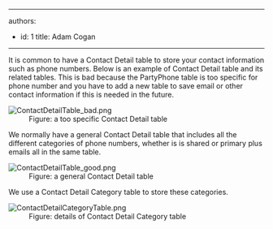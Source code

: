 

---
authors:
  - id: 1
    title: Adam Cogan
---




<span class='intro'> <p class="ssw15-rteElement-P">It is common to have a Contact Detail table to store your contact information such as phone numbers. Below is an example of Contact Detail table and its related tables. This is bad because the PartyPhone table is too specific for phone number and you have to add a new table to save email or other contact information if this is needed in the future.​<br></p> </span>

<dl class="badImage"><dt>​<img src="/PublishingImages/ContactDetailTable_bad.png" alt="ContactDetailTable_bad.png" /></dt><dd>Figure&#58; a too specific Contact Detail table</dd></dl><p>We normally have a general Contact Detail table that includes all the different categories of phone numbers, whether is is shared or primary plus emails all in the same table.</p><dl class="goodImage"><dt><img src="/PublishingImages/ContactDetailTable_good.png" alt="ContactDetailTable_good.png" /></dt><dd>Figure&#58; a general Contact Detail table</dd></dl><p>We use a Contact Detail Category table to store these categories.</p><dl class="goodImage"><dt><img src="/PublishingImages/ContactDetailCategoryTable.png" alt="ContactDetailCategoryTable.png" /></dt><dd>Figure&#58; details of Contact Detail Category table<span style="color&#58;#444444;">​</span></dd></dl>


